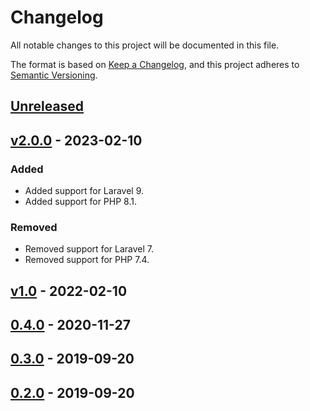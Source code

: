 # Changelog

All notable changes to this project will be documented in this file.

The format is based on [Keep a Changelog](https://keepachangelog.com/en/1.0.0/),
and this project adheres to [Semantic Versioning](https://semver.org/spec/v2.0.0.html).

## [Unreleased]

## [v2.0.0] - 2023-02-10

### Added

- Added support for Laravel 9.
- Added support for PHP 8.1.

### Removed

- Removed support for Laravel 7.
- Removed support for PHP 7.4.

## [v1.0] - 2022-02-10

## [0.4.0] - 2020-11-27

## [0.3.0] - 2019-09-20

## [0.2.0] - 2019-09-20

[unreleased]: https://github.com/HealthEngineAU/laravel-prometheus-collectors/compare/v2.0.0...HEAD
[v2.0.0]: https://github.com/HealthEngineAU/laravel-prometheus-collectors/compare/v1.0...v2.0.0
[v1.0]: https://github.com/HealthEngineAU/laravel-prometheus-collectors/compare/0.4.0...v1.0
[0.4.0]: https://github.com/HealthEngineAU/laravel-prometheus-collectors/compare/0.3.0...0.4.0
[0.3.0]: https://github.com/HealthEngineAU/laravel-prometheus-collectors/compare/0.2.0...0.3.0
[0.2.0]: https://github.com/HealthEngineAU/laravel-prometheus-collectors/releases/tag/0.2.0
